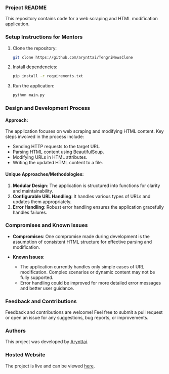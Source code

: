 ### Project README

This repository contains code for a web scraping and HTML modification application.

### Setup Instructions for Mentors

1. Clone the repository:
    ```bash
    git clone https://github.com/arynttai/TengriNewsClone
    ```
2. Install dependencies:
    ```bash
    pip install -r requirements.txt
    ```
3. Run the application:
    ```bash
    python main.py
    ```

### Design and Development Process

#### Approach:
The application focuses on web scraping and modifying HTML content. Key steps involved in the process include:
- Sending HTTP requests to the target URL.
- Parsing HTML content using BeautifulSoup.
- Modifying URLs in HTML attributes.
- Writing the updated HTML content to a file.

#### Unique Approaches/Methodologies:
1. **Modular Design**: The application is structured into functions for clarity and maintainability.
2. **Configurable URL Handling**: It handles various types of URLs and updates them appropriately.
3. **Error Handling**: Robust error handling ensures the application gracefully handles failures.

### Compromises and Known Issues

- **Compromises**: One compromise made during development is the assumption of consistent HTML structure for effective parsing and modification.
  
- **Known Issues**: 
    - The application currently handles only simple cases of URL modification. Complex scenarios or dynamic content may not be fully supported.
    - Error handling could be improved for more detailed error messages and better user guidance.

### Feedback and Contributions

Feedback and contributions are welcome! Feel free to submit a pull request or open an issue for any suggestions, bug reports, or improvements.

### Authors

This project was developed by [Arynttai](https://github.com/arynttai).

### Hosted Website

The project is live and can be viewed [here](https://arynttai.github.io/TengriNewsClone/).



